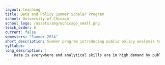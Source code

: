 ```yaml
---
layout: teaching
title: Data and Policy Summer Scholar Program
school: University of Chicago
school_logo: /assets/img/uchicago_small.png
teach_order: 8
current: false
semesters: "Summer 2024"
short_description: Summer program introducing public policy analysis to aspiring scholars.
syllabus: 
long_description: |
    Data is everywhere and analytical skills are in high demand by public and private institutions around the world.  Over seven weeks, students in this non-degree program gain the skills to retrieve, analyze, and present data through a public policy lens.  Learn to use a scientific approach to address today's social issues and create a measurable impact on society. 
---
```


